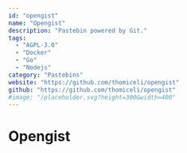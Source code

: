 ```yaml
---
id: "opengist"
name: "Opengist"
description: "Pastebin powered by Git."
tags:
  - "AGPL-3.0"
  - "Docker"
  - "Go"
  - "Nodejs"
category: "Pastebins"
website: "https://github.com/thomiceli/opengist"
github: "https://github.com/thomiceli/opengist"
#image: "/placeholder.svg?height=300&width=400"
---
```


# Opengist

